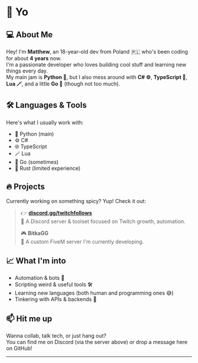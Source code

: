 # 👋 Yo

## 💻 About Me

Hey! I'm **Matthew**, an 18-year-old dev from Poland 🇵🇱 who's been coding for about **4 years** now.  
I'm a passionate developer who loves building cool stuff and learning new things every day.  
My main jam is **Python 🐍**, but I also mess around with **C# ⚙️**, **TypeScript 🧠**, **Lua 🪄**, and a little **Go 🚀** (though not too much).

## 🛠️ Languages & Tools

Here's what I usually work with:

- 🐍 Python (main)
- ⚙️ C#
- 🌐 TypeScript
- 🪄 Lua
- 🚀 Go (sometimes)
- 🦀 Rust (limited experience)

## 🔥 Projects

Currently working on something spicy? Yup! Check it out:

> 👉 **[discord.gg/twitchfollows](https://discord.gg/twitchfollows)**  
> 🤖 A Discord server & toolset focused on Twitch growth, automation.
> 
> 🎮 **BitkaGG**  
> 🚗 A custom FiveM server I'm currently developing.

## 📈 What I'm into

- Automation & bots 🤖  
- Scripting weird & useful tools 🛠️  
- Learning new languages (both human and programming ones 😅)  
- Tinkering with APIs & backends 🧪

## 📫 Hit me up

Wanna collab, talk tech, or just hang out?  
You can find me on Discord (via the server above) or drop a message here on GitHub!

---
